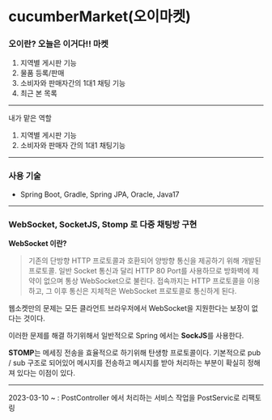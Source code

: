 # cucumberMarket(오이마켓)

### 오이란? 오늘은 이거다!! 마켓

1. 지역별 게시판 기능
2. 물품 등록/판매
3. 소비자와 판매자간의 1대1 채팅 기능
4. 최근 본 목록

---
내가 맡은 역할
1. 지역별 게시판 기능
2. 소비자와 판매자 간의 1대1 채팅기능

---
### 사용 기술
- Spring Boot, Gradle, Spring JPA, Oracle, Java17

--- 
### WebSocket, SocketJS, Stomp 로 다중 채팅방 구현

**WebSocket 이란?**

> 기존의 단방향 HTTP 프로토콜과 호환되어 양방향 통신을 제공하기 위해 개발된 프로토콜.
> 일반 Socket 통신과 달리 HTTP 80 Port를 사용하므로 방화벽에 제약이 없으며 통상 WebSocket으로 불린다.
> 접속까지는 HTTP 프로토콜을 이용하고, 그 이후 통신은 지체적은 WebSocket 프로토콜로 통신하게 된다.

웹소켓만의 문제는 모든 클라언트 브라우저에서 WebSocket을 지원한다는 보장이 없다는 것이다.

이러한 문제를 해결 하기위해서 일반적으로 Spring 에서는 **SockJS**를 사용한다.

**STOMP**는 메세징 전송을 효율적으로 하기위해 탄생항 프로토콜이다.
기본적으로 pub / sub 구조로 되어있어 메시지를 전송하고 메시지를 받아 처리하는 부분이 확실히 정해져 있다는 이점이 있다.

---
2023-03-10 ~ : PostController 에서 처리하는 서비스 작업을 PostServic로 리팩토링
